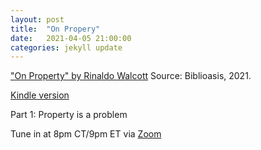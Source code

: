 ```yaml
---
layout: post
title:  "On Propery"
date:   2021-04-05 21:00:00
categories: jekyll update
---
```


["On Property" by Rinaldo Walcott](https://bookshop.org/books/on-property/9781771964074?aid=13448&listref=civic-tech-book-club-reading-list) Source: Biblioasis, 2021.

[Kindle version](https://www.amazon.com/Property-Field-Notes-Book-ebook/dp/B08K55GD3G/ref=tmm_kin_title_0?_encoding=UTF8&qid=&sr=)

Part 1: Property is a problem

Tune in at 8pm CT/9pm ET via [Zoom](https://harvard.zoom.us/j/97704612486)
